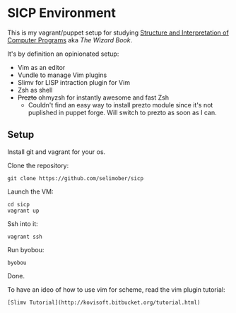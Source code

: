 # SICP Environment

This is my vagrant/puppet setup for studying [Structure and Interpretation of Computer Programs](http://mitpress.mit.edu/sicp/) aka *The Wizard Book*.

It's by definition an opinionated setup:

* Vim as an editor
* Vundle to manage Vim plugins
* Slimv for LISP intraction plugin for Vim
* Zsh as shell
* ~~Prezto~~ ohmyzsh for instantly awesome and fast Zsh
  - Couldn't find an easy way to install prezto module since it's not puplished in puppet forge. Will switch to prezto as soon as I can.

## Setup

Install git and vagrant for your os.

Clone the repository:

    git clone https://github.com/selimober/sicp

Launch the VM:

    cd sicp
    vagrant up

Ssh into it:

    vagrant ssh

Run byobou:

    byobou

Done.

To have an ideo of how to use vim for scheme, read the vim plugin tutorial:
    
    [Slimv Tutorial](http://kovisoft.bitbucket.org/tutorial.html)
